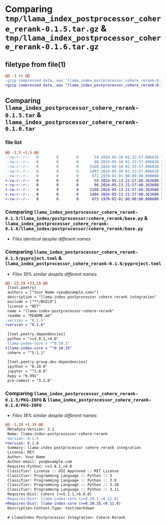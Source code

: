 # Comparing `tmp/llama_index_postprocessor_cohere_rerank-0.1.5.tar.gz` & `tmp/llama_index_postprocessor_cohere_rerank-0.1.6.tar.gz`

## filetype from file(1)

```diff
@@ -1 +1 @@
-gzip compressed data, was "llama_index_postprocessor_cohere_rerank-0.1.5.tar", max compression
+gzip compressed data, was "llama_index_postprocessor_cohere_rerank-0.1.6.tar", max compression
```

## Comparing `llama_index_postprocessor_cohere_rerank-0.1.5.tar` & `llama_index_postprocessor_cohere_rerank-0.1.6.tar`

### file list

```diff
@@ -1,5 +1,5 @@
--rw-r--r--   0        0        0       54 2024-05-10 01:33:57.806810 llama_index_postprocessor_cohere_rerank-0.1.5/README.md
--rw-r--r--   0        0        0       98 2024-05-10 01:33:57.806810 llama_index_postprocessor_cohere_rerank-0.1.5/llama_index/postprocessor/cohere_rerank/__init__.py
--rw-r--r--   0        0        0     3168 2024-05-10 01:33:57.806810 llama_index_postprocessor_cohere_rerank-0.1.5/llama_index/postprocessor/cohere_rerank/base.py
--rw-r--r--   0        0        0     1493 2024-05-10 01:33:57.806810 llama_index_postprocessor_cohere_rerank-0.1.5/pyproject.toml
--rw-r--r--   0        0        0      672 1970-01-01 00:00:00.000000 llama_index_postprocessor_cohere_rerank-0.1.5/PKG-INFO
+-rw-r--r--   0        0        0       54 2024-05-13 21:57:40.363680 llama_index_postprocessor_cohere_rerank-0.1.6/README.md
+-rw-r--r--   0        0        0       98 2024-05-13 21:57:40.363680 llama_index_postprocessor_cohere_rerank-0.1.6/llama_index/postprocessor/cohere_rerank/__init__.py
+-rw-r--r--   0        0        0     3168 2024-05-13 21:57:40.363680 llama_index_postprocessor_cohere_rerank-0.1.6/llama_index/postprocessor/cohere_rerank/base.py
+-rw-r--r--   0        0        0     1494 2024-05-13 21:57:40.363680 llama_index_postprocessor_cohere_rerank-0.1.6/pyproject.toml
+-rw-r--r--   0        0        0      673 1970-01-01 00:00:00.000000 llama_index_postprocessor_cohere_rerank-0.1.6/PKG-INFO
```

### Comparing `llama_index_postprocessor_cohere_rerank-0.1.5/llama_index/postprocessor/cohere_rerank/base.py` & `llama_index_postprocessor_cohere_rerank-0.1.6/llama_index/postprocessor/cohere_rerank/base.py`

 * *Files identical despite different names*

### Comparing `llama_index_postprocessor_cohere_rerank-0.1.5/pyproject.toml` & `llama_index_postprocessor_cohere_rerank-0.1.6/pyproject.toml`

 * *Files 19% similar despite different names*

```diff
@@ -23,19 +23,19 @@
 [tool.poetry]
 authors = ["Your Name <you@example.com>"]
 description = "llama-index postprocessor cohere rerank integration"
 exclude = ["**/BUILD"]
 license = "MIT"
 name = "llama-index-postprocessor-cohere-rerank"
 readme = "README.md"
-version = "0.1.5"
+version = "0.1.6"
 
 [tool.poetry.dependencies]
 python = ">=3.8.1,<4.0"
-llama-index-core = "^0.10.1"
+llama-index-core = "^0.10.35"
 cohere = "^5.1.1"
 
 [tool.poetry.group.dev.dependencies]
 ipython = "8.10.0"
 jupyter = "^1.0.0"
 mypy = "0.991"
 pre-commit = "3.2.0"
```

### Comparing `llama_index_postprocessor_cohere_rerank-0.1.5/PKG-INFO` & `llama_index_postprocessor_cohere_rerank-0.1.6/PKG-INFO`

 * *Files 18% similar despite different names*

```diff
@@ -1,19 +1,19 @@
 Metadata-Version: 2.1
 Name: llama-index-postprocessor-cohere-rerank
-Version: 0.1.5
+Version: 0.1.6
 Summary: llama-index postprocessor cohere rerank integration
 License: MIT
 Author: Your Name
 Author-email: you@example.com
 Requires-Python: >=3.8.1,<4.0
 Classifier: License :: OSI Approved :: MIT License
 Classifier: Programming Language :: Python :: 3
 Classifier: Programming Language :: Python :: 3.9
 Classifier: Programming Language :: Python :: 3.10
 Classifier: Programming Language :: Python :: 3.11
 Requires-Dist: cohere (>=5.1.1,<6.0.0)
-Requires-Dist: llama-index-core (>=0.10.1,<0.11.0)
+Requires-Dist: llama-index-core (>=0.10.35,<0.11.0)
 Description-Content-Type: text/markdown
 
 # LlamaIndex Postprocessor Integration: Cohere Rerank
```

